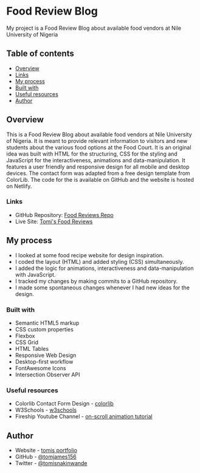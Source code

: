 # Food Review Blog

My project is a Food Review Blog about available food vendors at Nile University of Nigeria

## Table of contents

- [Overview](#overview)
- [Links](#links)
- [My process](#my-process)
- [Built with](#built-with)
- [Useful resources](#useful-resources)
- [Author](#author)

## Overview

This is a Food Review Blog about available food vendors at Nile University of Nigeria. It is meant to provide relevant information to visitors and new students about the various food options at the Food Court. It is an original idea was built with HTML for the structuring, CSS for the styling and JavaScript for the interactiveness, animations and data-manipulation. It features a user friendly and responsive design for all mobile and desktop devices. The contact form was adapted from a free design template from ColorLib. The code for the is available on GitHub and the website is hosted on Netlify.

### Links

- GitHub Repository: [Food Reviews Repo](https://github.com/tomjames156/food_reviews.git)
- Live Site: [Tomi's Food Reviews](https://tomis-food-reviews.netlify.app/)

## My process

- I looked at some food recipe website for design inspiration.
- I coded the layout (HTML) and added styling (CSS) simultaneously. 
- I added the logic for animations, interactiveness and data-manipulation with JavaScript.
- I tracked my changes by making commits to a GitHub repository.
- I made some spontaneous changes whenever I had new ideas for the design.

### Built with

- Semantic HTML5 markup
- CSS custom properties
- Flexbox
- CSS Grid
- HTML Tables
- Responsive Web Design
- Desktop-first workflow
- FontAwesome Icons
- Intersection Observer API

### Useful resources

- Colorlib Contact Form Design - [colorlib](https://preview.colorlib.com/theme/bootstrap/contact-form-02/)
- W3Schools - [w3schools](https://www.w3schools.com/)
- Fireship Youtube Channel - [on-scroll animation tutorial](https://www.youtube.com/watch?v=T33NN_pPeNI&list=WL&index=1)

## Author

- Website - [tomis portfolio](https://tomis-portfolio.netlify.app)
- GitHub - [@tomjames156](https://github.com/tomjames156/food_reviews)
- Twitter - [@tomisnakinwande](https://mobile.twitter.com/tomisnakinwande/)
